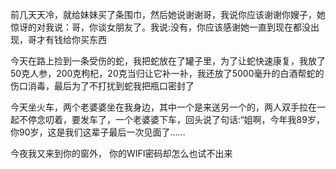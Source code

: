 >
前几天天冷，就给妹妹买了条围巾，然后她说谢谢哥，我说你应该谢谢你嫂子，她惊讶的对我说：哥，你谈女朋友了。我说:没有，你应该感谢她一直到现在都没出现，哥才有钱给你买东西
>

>
今天在路上捡到一条受伤的蛇，我把蛇放在了罐子里，为了让蛇快速康复，我放了50克人参，200克枸杞，20克当归让它补一补，我还放了5000毫升的白酒帮蛇的伤口消毒，最后为了不打扰到蛇我把瓶口密封了
>

>
今天坐火车，两个老婆婆坐在我身边，其中一个是来送另一个的，两人双手拉在一起不停念叨着，要发车了，一个老婆婆下车，回头说了句话:“姐啊，今年我89岁，你90岁，这是我们这辈子最后一次见面了……
>

>
今夜我又来到你的窗外， 你的WIFI密码却怎么也试不出来
>